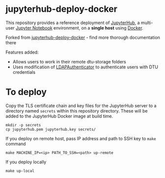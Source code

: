 # jupyterhub-deploy-docker

This repository provides a reference deployment of [JupyterHub](https://github.com/jupyter/jupyterhub), a multi-user [Jupyter Notebook](http://jupyter.org/) environment, on a **single host** using [Docker](https://docs.docker.com).  

Forked from [jupyterhub-deploy-docker](https://github.com/jupyterhub/jupyterhub-deploy-docker) - find more thorough documentation there

Features added:
* Allows users to work in their remote dtu-storage folders
* Uses modification of [LDAPAuthenticator](https://github.com/jupyterhub/ldapauthenticator) to authenticate users with DTU credentials

# To deploy

Copy the TLS certificate chain and key files for the JupyterHub server to a directory named `secrets` within this repository directory. These will be added to the JupyterHub Docker image at build time.

```
mkdir -p secrets
cp jupyterhub.pem jupyterhub.key secrets/
```
    
If you deploy on remote host, pass IP address and path to SSH key to ```make``` command

```
make MACHINE_IP=<ip> PATH_TO_SSH=<path> up-remote
```

If you deploy locally

```
make up-local
```